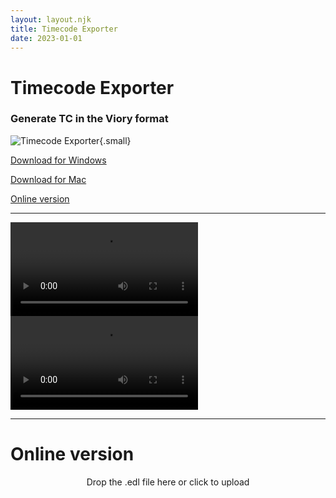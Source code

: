 ```yaml
---
layout: layout.njk
title: Timecode Exporter
date: 2023-01-01
---
```


# Timecode Exporter
### Generate TC in the Viory format

![Timecode Exporter](/img/timecode-exporter.png){.small}



[Download for Windows](https://github.com/Bureau-Documentation/Timecode-Exporter/releases/download/v2.0.0/Windows_v2.0.0.zip)

[Download for Mac](https://github.com/Bureau-Documentation/Timecode-Exporter/releases/download/v2.0.0/Mac_Intel_v2.0.0.zip)

[Online version](#online-version)

***

<video controls preload="metadata"><source src="https://github.com/Bureau-Documentation/Bureau-Documentation/raw/refs/heads/main/src/video/Premiere%20%7C%20Timecode%20Exporter%20Tutorial.webm#t=0.1" type="video/mp4"/></video>
<video controls preload="metadata"><source src="https://github.com/Bureau-Documentation/Bureau-Documentation/raw/refs/heads/main/src/video/Resolve%20%7C%20Timecode%20Exporter%20Tutorial.webm#t=0.1" type="video/mp4"/></video>

***

# Online version
<div style="text-align:center;">
    <div id="drop-area" onclick="document.getElementById('fileElem').click();">
        Drop the .edl file here or click to upload
    </div>
    <button id="copyButton" style="display: none;">Copy to Clipboard</button>
    <input type="file" id="fileElem" accept=".edl" style="display: none;" />
    <pre id="timecodes" style="display: none;"></pre>
</div>

<script>
    const dropArea = document.getElementById("drop-area");
    const fileElem = document.getElementById("fileElem");
    const timecodesDiv = document.getElementById("timecodes");
    const copyButton = document.getElementById("copyButton");

    dropArea.addEventListener("dragover", (e) => {
        e.preventDefault();
        e.stopPropagation();
    });

    dropArea.addEventListener("dragleave", (e) => {
        e.preventDefault();
        e.stopPropagation();
    });

    dropArea.addEventListener("drop", (e) => {
        e.preventDefault();
        e.stopPropagation();

        const files = e.dataTransfer.files;
        if (files.length) {
            const file = files[0];
            updateDropAreaMessage(`Uploading file: ${file.name}...`);
            handleFile(file);
        }
    });

    fileElem.addEventListener("change", (e) => {
        const files = e.target.files;
        if (files.length) {
            const file = files[0];
            updateDropAreaMessage(`Uploading file: ${file.name}...`);
            handleFile(file);
        }
    });

    function handleFile(file) {
        if (file.name.endsWith(".edl")) {
            const reader = new FileReader();
            reader.onload = (event) => {
                const content = event.target.result;
                const timeRanges = extractTimecodes(content);
                displayTimecodes(timeRanges);
            };
            reader.readAsText(file);
        } else {
            updateDropAreaMessage("Not a valid .edl file");
        }
    }

    function extractTimecodes(content) {
        const lines = content.split("\n");
        const timeRanges = [];
        for (const line of lines) {
            const columns = line.trim().split(/\s+/);
            if (columns.length > 7 && !isNaN(columns[0])) {
                const startTime = columns[6].substring(0, 8);
                const endTime = columns[7].substring(0, 8);
                timeRanges.push(`${startTime} to ${endTime}`);
            }
        }
        return timeRanges;
    }

    function displayTimecodes(timeRanges) {
        if (timeRanges.length > 0) {
            // Display timecodes and show copy button
            timecodesDiv.innerText = timeRanges.join("\n");
            timecodesDiv.style.display = "block";
            copyButton.style.display = "inline-block";
            updateDropAreaMessage("Timecodes have been generated\nDouble check them!");
        } else {
            timecodesDiv.innerText = "No valid timecodes found";
            timecodesDiv.style.display = "block";
            copyButton.style.display = "none";
            updateDropAreaMessage("No valid timecodes found");
        }
    }

    function updateDropAreaMessage(message) {
        dropArea.innerText = message;
    }

    copyButton.addEventListener("click", () => {
        // Joining timecodes with two new lines for extra spacing
        const timecodes = timecodesDiv.innerText.split("\n").join("\n\n");
        navigator.clipboard.writeText(timecodes).then(
            () => {
                updateDropAreaMessage("Timecodes are copied to clipboard!");
                timecodesDiv.style.display = "none"; // Hide the <pre> element
            },
            (err) => {
                console.error("Could not copy text: ", err);
            }
        );
    });
</script>